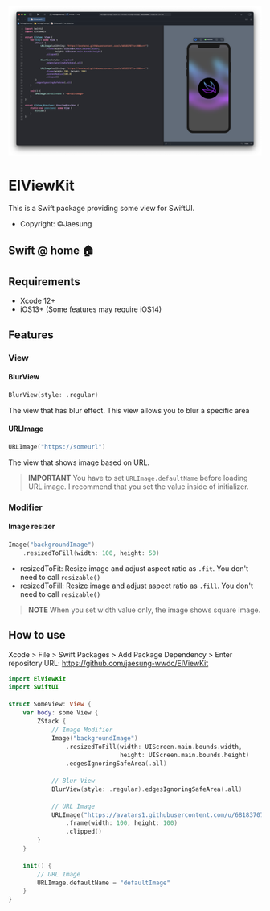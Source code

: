 ![screenshot](./screenshot.png)

# ElViewKit

This is a Swift package providing some view for SwiftUI.

- Copyright: ©Jaesung

## Swift @ home 🏠

## Requirements

- Xcode 12+
- iOS13+ (Some features may require iOS14)

## Features
### View
#### BlurView
```swift
BlurView(style: .regular)
```
The view that has blur effect. This view allows you to blur a specific area
#### URLImage
```swift
URLImage("https://someurl")
```
The view that shows image based on URL. 
> **IMPORTANT** You have to set `URLImage.defaultName` before loading URL image. I recommend that you set the value inside of initializer.

### Modifier
#### Image resizer
```swift
Image("backgroundImage")
    .resizedToFill(width: 100, height: 50)
```
- resizedToFit: Resize image and adjust aspect ratio as `.fit`. You don't need to call `resizable()`
- resizedToFill: Resize image and adjust aspect ratio as `.fill`. You don't need to call `resizable()`
> **NOTE** When you set width value only, the image shows square image.

## How to use

Xcode > File > Swift Packages > Add Package Dependency > Enter repository URL: https://github.com/jaesung-wwdc/ElViewKit

```Swift
import ElViewKit
import SwiftUI

struct SomeView: View {
    var body: some View {
        ZStack {
            // Image Modifier
            Image("backgroundImage")
                .resizedToFill(width: UIScreen.main.bounds.width,
                               height: UIScreen.main.bounds.height)
                .edgesIgnoringSafeArea(.all)
                
            // Blur View
            BlurView(style: .regular).edgesIgnoringSafeArea(.all)
        
            // URL Image
            URLImage("https://avatars1.githubusercontent.com/u/68183707?s=200&v=4")
                .frame(width: 100, height: 100)
                .clipped()
        }            
    }
    
    init() {
        // URL Image
        URLImage.defaultName = "defaultImage"
    }
}

```
